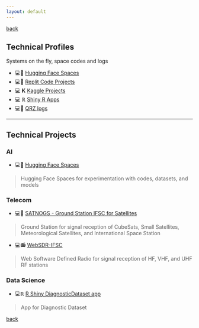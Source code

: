 ```yaml
---
layout: default
---
```

[back](./)

## Technical Profiles
Systems on the fly, space codes and logs

* 💻🤗 [Hugging Face Spaces](https://huggingface.co/rmayormartins)
* 💻👾 [Replit Code Projects](https://replit.com/@rmayormartins)
* 💻 **K** [Kaggle Projects](https://www.kaggle.com/rmayormartins)
* 💻 ℝ [Shiny R Apps](https://rmayormartins.shinyapps.io/DiagnosticDataset/)
* 💻📡 [QRZ logs](https://www.qrz.com/db/PU4MAY)

---
## Technical Projects

### AI
* 💻🤖 [Hugging Face Spaces](https://huggingface.co/rmayormartins)

> Hugging Face Spaces for experimentation with codes, datasets, and models

### Telecom
* 💻📡 [SATNOGS - Ground Station IFSC for Satellites](https://network.satnogs.org/stations/453/)

> Ground Station for signal reception of CubeSats, Small Satellites, Meteorological Satellites, and International Space Station

* 💻📻 [WebSDR-IFSC](https://sdr.sj.ifsc.edu.br/)

> Web Software Defined Radio for signal reception of HF, VHF, and UHF RF stations

### Data Science
* 💻ℝ [R Shiny DiagnosticDataset app](https://rmayormartins.shinyapps.io/DiagnosticDataset/)

> App for Diagnostic Dataset

[back](./)
